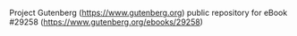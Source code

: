 Project Gutenberg (https://www.gutenberg.org) public repository for eBook #29258 (https://www.gutenberg.org/ebooks/29258)
